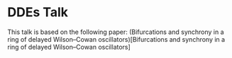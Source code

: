 # DDEs Talk

This talk is based on the following paper: (Bifurcations and synchrony in a ring of delayed Wilson–Cowan oscillators)[Bifurcations and synchrony in a ring of delayed Wilson–Cowan oscillators]
